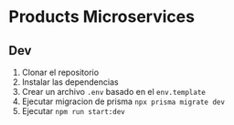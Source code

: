 # Products Microservices

## Dev

1. Clonar el repositorio
2. Instalar las dependencias
3. Crear un archivo `.env` basado en el `env.template`
4. Ejecutar migracion de prisma `npx prisma migrate dev`
5. Ejecutar `npm run start:dev`
